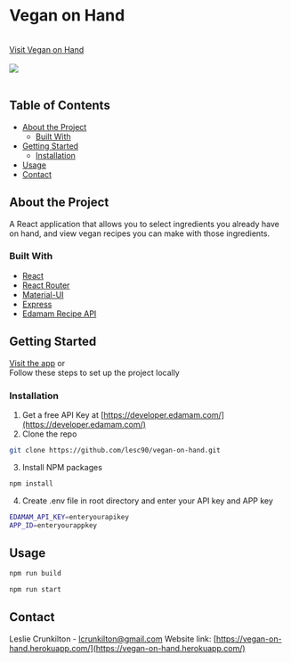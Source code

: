 # Vegan on Hand
  <br><a href="https://vegan-on-hand.herokuapp.com/">Visit Vegan on Hand</a><br><br>
  ![](https://i.giphy.com/media/2vQN7F6v6ruHUg7GPf/giphy.gif)<br><br>

## Table of Contents
* [About the Project](#about-the-project)
  * [Built With](#built-with)
* [Getting Started](#getting-started)
  * [Installation](#installation)
* [Usage](#usage)
* [Contact](#contact)

## About the Project
A React application that allows you to select ingredients you already have on hand, and view vegan recipes you can make with those ingredients.

### Built With
* [React](https://reactjs.org/)
* [React Router](https://reactrouter.com/)
* [Material-UI](https://material-ui.com/)
* [Express](https://expressjs.com/)
* [Edamam Recipe API](https://developer.edamam.com/)

## Getting Started
[Visit the app](https://vegan-on-hand.herokuapp.com/) or <br>
Follow these steps to set up the project locally

### Installation
1. Get a free API Key at [https://developer.edamam.com/](https://developer.edamam.com/)
2. Clone the repo
```sh
git clone https://github.com/lesc90/vegan-on-hand.git
```
3. Install NPM packages
```sh
npm install
```
4. Create .env file in root directory and enter your API key and APP key
```sh
EDAMAM_API_KEY=enteryourapikey
APP_ID=enteryourappkey
```

## Usage
```sh
npm run build
```
```sh
npm run start
```

## Contact
Leslie Crunkilton - lcrunkilton@gmail.com
Website link: [https://vegan-on-hand.herokuapp.com/](https://vegan-on-hand.herokuapp.com/)
